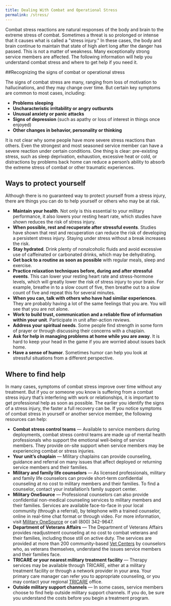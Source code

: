 ```yaml
---
title: Dealing With Combat and Operational Stress
permalink: /stress/
---
```


Combat stress reactions are natural responses of the body and brain to the extreme stress of combat. Sometimes a threat is so prolonged or intense that it causes what is called a "stress injury." In these cases, the body and brain continue to maintain that state of high alert long after the danger has passed. This is not a matter of weakness. Many exceptionally strong service members are affected. The following information will help you understand combat stress and where to get help if you need it.

##Recognizing the signs of combat or operational stress

The signs of combat stress are many, ranging from loss of motivation to hallucinations, and they may change over time. But certain key symptoms are common to most cases, including:

- **Problems sleeping**
- **Uncharacteristic irritability or angry outbursts**
- **Unusual anxiety or panic attacks**
- **Signs of depression** (such as apathy or loss of interest in things once enjoyed)
- **Other changes in behavior, personality or thinking**

It is not clear why some people have more severe stress reactions than others. Even the strongest and most seasoned service member can have a severe reaction under certain conditions. One thing is clear: pre-existing stress, such as sleep deprivation, exhaustion, excessive heat or cold, or distractions by problems back home can reduce a person’s ability to absorb the extreme stress of combat or other traumatic experiences.

## Ways to protect yourself
Although there is no guaranteed way to protect yourself from a stress injury, there are things you can do to help yourself or others who may be at risk.

- **Maintain your health**. Not only is this essential to your military performance, it also lowers your resting heart rate, which studies have shown reduces the risk of stress injury.
- **When possible, rest and recuperate after stressful events**. Studies have shown that rest and recuperation can reduce the risk of developing a persistent stress injury. Staying under stress without a break increases the risk.
- **Stay hydrated**. Drink plenty of nonalcoholic fluids and avoid excessive use of caffeinated or carbonated drinks, which may be dehydrating.
- **Get back to a routine as soon as possible** with regular meals, sleep and exercise.
- **Practice relaxation techniques before, during and after stressful events**. This can lower your resting heart rate and stress-hormone levels, which will greatly lower the risk of stress injury to your brain. For example, breathe in to a slow count of five, then breathe out to a slow count of five and repeat this for several minutes.
- **When you can, talk with others who have had similar experiences**. They are probably having a lot of the same feelings that you are. You will see that you are not alone.
- **Work to build trust, communication and a reliable flow of information within your unit**. Participate in unit after-action reviews.
- **Address your spiritual needs**. Some people find strength in some form of prayer or through discussing their concerns with a chaplain.
- **Ask for help in managing problems at home while you are away**. It is hard to keep your head in the game if you are worried about issues back home.
- **Have a sense of humor**. Sometimes humor can help you look at stressful situations from a different perspective.

## Where to find help

In many cases, symptoms of combat stress improve over time without any treatment. But if you or someone you know is suffering from a combat stress injury that’s interfering with work or relationships, it is important to get professional help as soon as possible. The earlier you identify the signs of a stress injury, the faster a full recovery can be. 
If you notice symptoms of combat stress in yourself or another service member, the following resources can help:

- **Combat stress control teams** — Available to service members during deployments, combat stress control teams are made up of mental health professionals who support the emotional well-being of service members. They provide on-site support when service members may be experiencing combat or stress injuries.
- **Your unit’s chaplain** — Military chaplains can provide counseling, guidance and referral on many issues that affect deployed or returning service members and their families.
- **Military and family life counselors** — As licensed professionals, military and family life counselors can provide short-term confidential counseling at no cost to military members and their families. To find a counselor, contact your installation’s family support center.
- **Military OneSource** — Professional counselors can also provide confidential non-medical counseling services to military members and their families. Services are available face-to-face in your local community (through a referral), by telephone with a trained counselor, online in real-time chat format or through video. For more information, visit [Military OneSource](http://www.militaryonesource.mil/) or call (800) 342-9647.
- **Department of Veterans Affairs** — The Department of Veterans Affairs provides readjustment counseling at no cost to combat veterans and their families, including those still on active duty. The services are provided at more than 200 community-based [Vet Centers](http://www.vetcenter.va.gov/) by counselors who, as veterans themselves, understand the issues service members and their families face.
- **TRICARE or your nearest military treatment facility** — Therapy services may be available through TRICARE, either at a military treatment facility or through a network provider in your area. Your primary care manager can refer you to appropriate counseling, or you may contact your regional [TRICARE](http://www.tricare.mil/) office.
- **Outside military support channels** — In some cases, service members choose to find help outside military support channels. If you do, be sure you understand the costs before you begin a treatment program.
